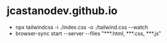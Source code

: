 # jcastanodev.github.io

- npx tailwindcss -i ./index.css -o ./tailwind.css --watch
- browser-sync start --server --files "**\*.html, **\*.css, **\*.js"
